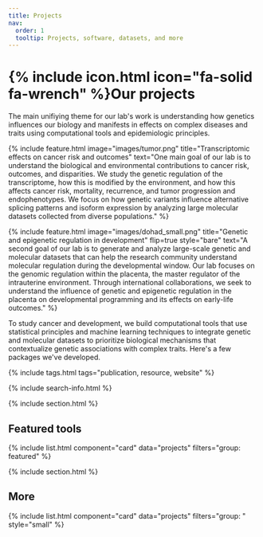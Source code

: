 ```yaml
---
title: Projects
nav:
  order: 1
  tooltip: Projects, software, datasets, and more
---
```


# {% include icon.html icon="fa-solid fa-wrench" %}Our projects

The main unifiying theme for our lab's work is understanding how 
genetics influences our biology and manifests in effects on complex diseases and traits using
computational tools and epidemiologic principles.

{%
  include feature.html
  image="images/tumor.png"
  title="Transcriptomic effects on cancer risk and outcomes"
  text="One main goal of our lab is to understand the biological and environmental contributions to cancer risk, outcomes, and disparities. We study the genetic regulation of the transcriptome, how this is modified by the environment, and how this affects cancer risk, mortality, recurrence, and tumor progression and endophenotypes. We focus on how genetic variants influence alternative splicing patterns and isoform expression by analyzing large molecular datasets collected from diverse populations."
%}

{%
  include feature.html
  image="images/dohad_small.png"
  title="Genetic and epigenetic regulation in development"
  flip=true
  style="bare"
  text="A second goal of our lab is to generate and analyze large-scale genetic and molecular datasets that can help the research community understand molecular regulation during the developmental window. Our lab focuses on the genomic regulation within the placenta, the master regulator of the intrauterine environment. Through international collaborations, we seek to understand the influence of genetic and epigenetic regulation in the placenta on developmental programming and its effects on early-life outcomes."
%}


To study cancer and development, we build computational tools that use statistical principles and machine learning techniques to integrate genetic and molecular datasets to prioritize biological mechanisms that contextualize genetic associations with complex traits. Here's a few packages we've developed.

{% include tags.html tags="publication, resource, website" %}

{% include search-info.html %}

{% include section.html %}

## Featured tools

{% include list.html component="card" data="projects" filters="group: featured" %}

{% include section.html %}

## More

{% include list.html component="card" data="projects" filters="group: " style="small" %}
